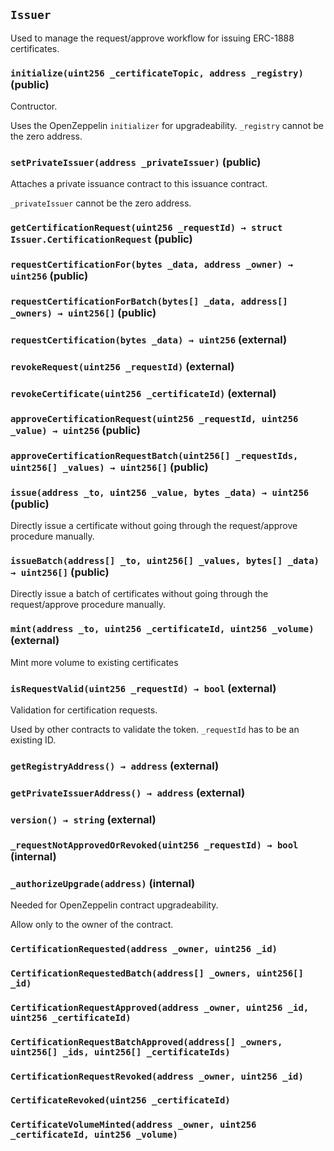 ## `Issuer`

Used to manage the request/approve workflow for issuing ERC-1888 certificates.




### `initialize(uint256 _certificateTopic, address _registry)` (public)

Contructor.


Uses the OpenZeppelin `initializer` for upgradeability.
`_registry` cannot be the zero address.

### `setPrivateIssuer(address _privateIssuer)` (public)

Attaches a private issuance contract to this issuance contract.


`_privateIssuer` cannot be the zero address.

### `getCertificationRequest(uint256 _requestId) → struct Issuer.CertificationRequest` (public)





### `requestCertificationFor(bytes _data, address _owner) → uint256` (public)





### `requestCertificationForBatch(bytes[] _data, address[] _owners) → uint256[]` (public)





### `requestCertification(bytes _data) → uint256` (external)





### `revokeRequest(uint256 _requestId)` (external)





### `revokeCertificate(uint256 _certificateId)` (external)





### `approveCertificationRequest(uint256 _requestId, uint256 _value) → uint256` (public)





### `approveCertificationRequestBatch(uint256[] _requestIds, uint256[] _values) → uint256[]` (public)





### `issue(address _to, uint256 _value, bytes _data) → uint256` (public)

Directly issue a certificate without going through the request/approve procedure manually.



### `issueBatch(address[] _to, uint256[] _values, bytes[] _data) → uint256[]` (public)

Directly issue a batch of certificates without going through the request/approve procedure manually.



### `mint(address _to, uint256 _certificateId, uint256 _volume)` (external)

Mint more volume to existing certificates




### `isRequestValid(uint256 _requestId) → bool` (external)

Validation for certification requests.


Used by other contracts to validate the token.
`_requestId` has to be an existing ID.

### `getRegistryAddress() → address` (external)





### `getPrivateIssuerAddress() → address` (external)





### `version() → string` (external)





### `_requestNotApprovedOrRevoked(uint256 _requestId) → bool` (internal)





### `_authorizeUpgrade(address)` (internal)

Needed for OpenZeppelin contract upgradeability.


Allow only to the owner of the contract.


### `CertificationRequested(address _owner, uint256 _id)`





### `CertificationRequestedBatch(address[] _owners, uint256[] _id)`





### `CertificationRequestApproved(address _owner, uint256 _id, uint256 _certificateId)`





### `CertificationRequestBatchApproved(address[] _owners, uint256[] _ids, uint256[] _certificateIds)`





### `CertificationRequestRevoked(address _owner, uint256 _id)`





### `CertificateRevoked(uint256 _certificateId)`





### `CertificateVolumeMinted(address _owner, uint256 _certificateId, uint256 _volume)`





